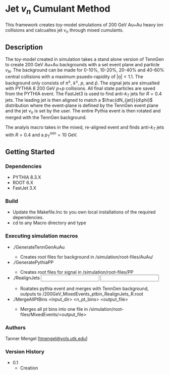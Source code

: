 # Jet $v_{n}$ Cumulant Method

This framework creates toy-model simulations of 200 GeV Au+Au heavy ion collisions and calcualtes jet $v_{n}$ through mixed cumulants.

## Description

The toy-model created in simulation takes a stand alone version of TennGen to create 200 GeV Au+Au backgrounds with a set event plane and particle $v_{N}$. The background
can be made for 0-10%, 10-20%, 20-40% and 40-60% central collisions with a maximum psuedo-rapidity of $|\eta| < 1.1$. The background only consists of $\pi^{\pm}$, $k^{\pm}$, $p$, and $\bar{p}$. 
The signal jets are simualted with PYTHIA 8 200 GeV $p$+$p$ collisions. All final state particles are saved from the PYTHIA event. The FastJet3 is used to find anti-$k_{T}$ jets
for $R = 0.4$ jets. The leading jet is then aligned to match a $\frac{dN_{jet}}{d\phi}$ distribution where the event-plane is defined by the TennGen event plane and the jet $v_{n}$ is set by the user.
The entire Pythia event is then rotated and merged with the TennGen background. 

The analyis macro takes in the mixed, re-aligned event and finds anti-$k_{T}$ jets with $R=0.4$ and a $p_{T}^{min} = 10$ GeV.

## Getting Started

### Dependencies

* PYTHIA 8.3.X
* ROOT 6.X
* FastJet 3.X

### Build

* Update the Makefile.Inc to you own local installations of the required dependencies.
* cd to any Macro directory and type <make> 

### Executing simulation macros
 
* ./GenerateTennGenAuAu <nevents> <centrality> <eta range> <pt bin to match with pythia>
  - Creates root files for background in /simulation/root-files/AuAu/<centrality>
* ./GeneratePythiaPP <Collision Energy> <nevents> <ptbin>
  - Creates root files for signal in /simulation/root-files/PP
* ./RealignJets <input pythia file> <input tenngen file> <prefix> <jet resolution parameter> <nEvents>
  - Roatates pythia event and merges with TennGen background, outputs to <prefix>/200GeV_MixedEvents_ptbin<ptbin of input file>_RealignJets_R<jet param>.root
* ./MergeAllPtBins <input_dir> <n_pt_bins> <jetparam> <output_file>
  - Merges all pt bins into one file in /simulation/root-files/MixedEvents/<output_file>
 
### Authors

Tanner Mengel
[tmengel@vols.utk.edu]

### Version History

* 0.1
    * Creation
